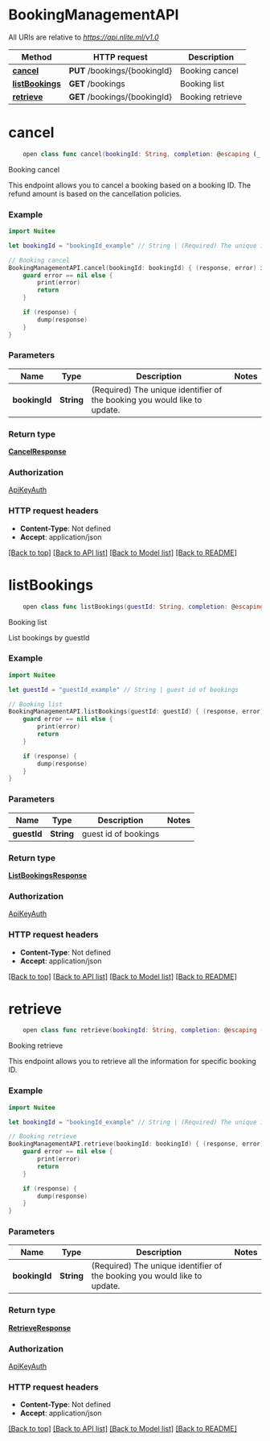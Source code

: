 # BookingManagementAPI

All URIs are relative to *https://api.nlite.ml/v1.0*

Method | HTTP request | Description
------------- | ------------- | -------------
[**cancel**](BookingManagementAPI.md#cancel) | **PUT** /bookings/{bookingId} | Booking cancel
[**listBookings**](BookingManagementAPI.md#listbookings) | **GET** /bookings | Booking list
[**retrieve**](BookingManagementAPI.md#retrieve) | **GET** /bookings/{bookingId} | Booking retrieve


# **cancel**
```swift
    open class func cancel(bookingId: String, completion: @escaping (_ data: CancelResponse?, _ error: Error?) -> Void)
```

Booking cancel

This endpoint allows you to cancel a booking based on a booking ID. The refund amount is based on the cancellation policies. <!-- theme: danger -->

### Example
```swift
import Nuitee

let bookingId = "bookingId_example" // String | (Required) The unique identifier of the booking you would like to update.

// Booking cancel
BookingManagementAPI.cancel(bookingId: bookingId) { (response, error) in
    guard error == nil else {
        print(error)
        return
    }

    if (response) {
        dump(response)
    }
}
```

### Parameters

Name | Type | Description  | Notes
------------- | ------------- | ------------- | -------------
 **bookingId** | **String** | (Required) The unique identifier of the booking you would like to update. | 

### Return type

[**CancelResponse**](CancelResponse.md)

### Authorization

[ApiKeyAuth](../README.md#ApiKeyAuth)

### HTTP request headers

 - **Content-Type**: Not defined
 - **Accept**: application/json

[[Back to top]](#) [[Back to API list]](../README.md#documentation-for-api-endpoints) [[Back to Model list]](../README.md#documentation-for-models) [[Back to README]](../README.md)

# **listBookings**
```swift
    open class func listBookings(guestId: String, completion: @escaping (_ data: ListBookingsResponse?, _ error: Error?) -> Void)
```

Booking list

List bookings by guestId

### Example
```swift
import Nuitee

let guestId = "guestId_example" // String | guest id of bookings

// Booking list
BookingManagementAPI.listBookings(guestId: guestId) { (response, error) in
    guard error == nil else {
        print(error)
        return
    }

    if (response) {
        dump(response)
    }
}
```

### Parameters

Name | Type | Description  | Notes
------------- | ------------- | ------------- | -------------
 **guestId** | **String** | guest id of bookings | 

### Return type

[**ListBookingsResponse**](ListBookingsResponse.md)

### Authorization

[ApiKeyAuth](../README.md#ApiKeyAuth)

### HTTP request headers

 - **Content-Type**: Not defined
 - **Accept**: application/json

[[Back to top]](#) [[Back to API list]](../README.md#documentation-for-api-endpoints) [[Back to Model list]](../README.md#documentation-for-models) [[Back to README]](../README.md)

# **retrieve**
```swift
    open class func retrieve(bookingId: String, completion: @escaping (_ data: RetrieveResponse?, _ error: Error?) -> Void)
```

Booking retrieve

This endpoint allows you to retrieve all the information for specific booking ID.

### Example
```swift
import Nuitee

let bookingId = "bookingId_example" // String | (Required) The unique identifier of the booking you would like to update.

// Booking retrieve
BookingManagementAPI.retrieve(bookingId: bookingId) { (response, error) in
    guard error == nil else {
        print(error)
        return
    }

    if (response) {
        dump(response)
    }
}
```

### Parameters

Name | Type | Description  | Notes
------------- | ------------- | ------------- | -------------
 **bookingId** | **String** | (Required) The unique identifier of the booking you would like to update. | 

### Return type

[**RetrieveResponse**](RetrieveResponse.md)

### Authorization

[ApiKeyAuth](../README.md#ApiKeyAuth)

### HTTP request headers

 - **Content-Type**: Not defined
 - **Accept**: application/json

[[Back to top]](#) [[Back to API list]](../README.md#documentation-for-api-endpoints) [[Back to Model list]](../README.md#documentation-for-models) [[Back to README]](../README.md)

